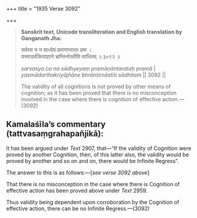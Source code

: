 +++
title = "1935 Verse 3092"

+++
> **Sanskrit text, Unicode transliteration and English translation by Ganganath Jha:** 
>
> सर्वस्य च न साध्येयं प्रमाणान्तरतः प्रमा ।  
> यस्मादर्थक्रियाज्ञाने भ्रान्तिर्नास्तीति साधितम् ॥ ३०९२ ॥ 
>
> *sarvasya ca na sādhyeyaṃ pramāṇāntarataḥ pramā* \|  
> *yasmādarthakriyājñāne bhrāntirnāstīti sādhitam* \|\| 3092 \|\| 
>
> The validity of all cognitions is not proved by other means of cognition; as it has been proved that there is no misconception involved in the case where there is cognition of effective action.—(3092)



## Kamalaśīla’s commentary (tattvasaṃgrahapañjikā):

It has been argued under *Text* 2907, that—“If the validity of Cognition were proved by another Cognition, then, of this latter also, the validity would be proved by another and so on and on, there would be Infinite Regress”.

The answer to this is as follows:—[*see verse 3092 above*]

That there is no misconception in the case where there is Cognition of effective action has been proved above under *Text* 2959.

Thus validity being dependent upon corroboration by the Cognition of effective action, there can be no Infinite Regress.—(3092)


